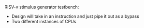 RISV-v stimulus generator testbench: 
 
   *  Design will take in an instruction and just pipe it out as a bypass
   *  Two different instances of CPUs 
 
